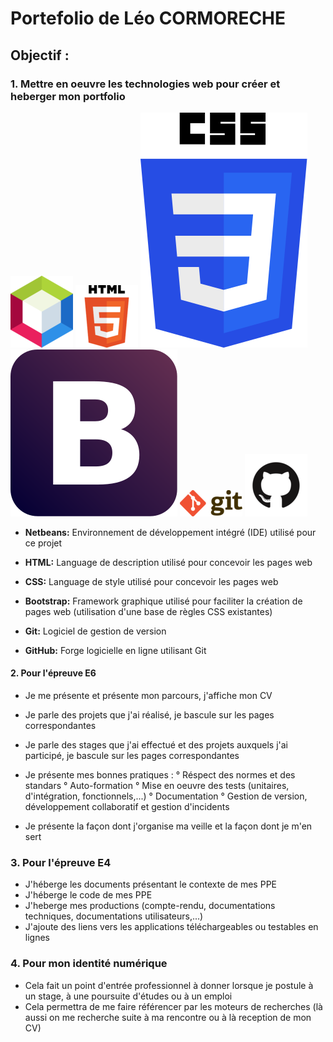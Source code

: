 # **Portefolio de Léo CORMORECHE**
## **Objectif :**
### 1. Mettre en oeuvre les technologies web pour créer et heberger mon portfolio
![NetBeans](1200px-Apache_NetBeans_Logo.png)
![HTML5](images.png)
![CSS3](CSS3_logo_and_wordmark.svg)
![Bootstreap](Boostrap_logo.svg)
![Git](512px-Git-logo.svg.png)
![GitHub](GitHub-Mark.png)


  - **Netbeans:** Environnement de développement intégré (IDE) utilisé pour ce projet
  
  - **HTML:** Language de description utilisé pour concevoir les pages web
    
  - **CSS:** Language de style utilisé pour concevoir les pages web
    
  - **Bootstrap:** Framework graphique utilisé pour faciliter la création de pages web (utilisation d'une base de règles CSS existantes)
    
  - **Git:** Logiciel de gestion de version
  
  - **GitHub:** Forge logicielle en ligne utilisant Git
  
  
#### 2. Pour l'épreuve E6
 - Je me présente et présente mon parcours, j'affiche mon CV
 
 - Je parle des projets que j'ai réalisé, je bascule sur les pages correspondantes
 
 - Je parle des stages que j'ai effectué et des projets auxquels j'ai participé, je bascule sur les pages correspondantes
 
 - Je présente mes bonnes pratiques :
        ° Réspect des normes et des standars
        ° Auto-formation
        ° Mise en oeuvre des tests (unitaires, d'intégration, fonctionnels,...)
        ° Documentation
        ° Gestion de version, développement collaboratif et gestion d'incidents
- Je présente la façon dont j'organise ma veille et la façon dont je m'en sert

### 3. Pour l'épreuve E4
- J'héberge les documents présentant le contexte de mes PPE
- J'héberge le code de mes PPE
- J'heberge mes productions (compte-rendu, documentations techniques, documentations utilisateurs,...)
- J'ajoute des liens vers les applications téléchargeables ou testables en lignes
### 4. Pour mon identité numérique
- Cela fait un point d'entrée professionnel à donner lorsque je postule à un stage, à une poursuite d'études ou à un emploi
- Cela permettra de me faire référencer par les moteurs de recherches (là aussi on me recherche suite à ma rencontre ou à là reception de mon CV)
